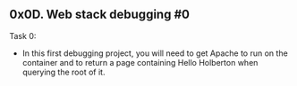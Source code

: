 **0x0D. Web stack debugging #0**
---
Task 0:
- In this first debugging project, you will need to get Apache to run on the container and to return a page containing Hello Holberton when querying the root of it.
